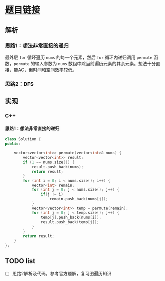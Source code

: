 # [题目链接](https://leetcode-cn.com/problems/permutations/)

## 解析

### 思路1：想法非常直接的递归

最外层 `for` 循环遍历 `nums` 的每一个元素，然后 `for` 循环内递归调用 `permute` 函数，`permute` 的输入参数为  `nums` 数组中除当前遍历元素的其余元素。想法十分直接，能AC，但时间和空间效率较低。

### 思路2：DFS

## 实现

### C++

#### 思路1：想法非常直接的递归

```C++
class Solution {
public:

    vector<vector<int>> permute(vector<int>& nums) {
        vector<vector<int>> result;
        if (1 == nums.size()) {
            result.push_back(nums);
            return result;
        }
        for (int i = 0; i < nums.size(); i++) {
            vector<int> remain;
            for (int j = 0; j < nums.size(); j++) {
                if(j != i)
                    remain.push_back(nums[j]);
            }
            vector<vector<int>> temp = permute(remain);
            for (int j = 0; j < temp.size(); j++) {
                temp[j].push_back(nums[i]);
                result.push_back(temp[j]);
            }
        }
        return result;
    }
};
```

## TODO list
- [ ] 思路2解析及代码，参考官方题解，复习图遍历知识